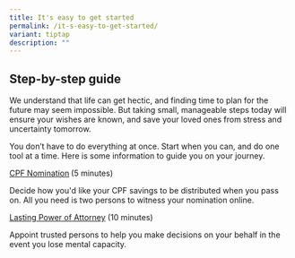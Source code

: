 ```yaml
---
title: It's easy to get started
permalink: /it-s-easy-to-get-started/
variant: tiptap
description: ""
---
```

<h2>Step-by-step guide</h2>
<p>We understand that life can get hectic, and finding time to plan for the
future may seem impossible. But taking small, manageable steps today will
ensure your wishes are known, and save your loved ones from stress and
uncertainty tomorrow.</p>
<p>You don’t have to do everything at once. Start when you can, and do one
tool at a time. Here is some information to guide you on your journey.</p>
<p><a href="https://www.cpf.gov.sg/member/account-services/providing-for-your-loved-ones/making-a-cpf-nomination" rel="noopener nofollow" target="_blank">CPF Nomination</a><strong> </strong>(5
minutes)</p>
<p>Decide how you'd like your CPF savings to be distributed when you pass
on. All you need is two persons to witness your nomination online.</p>
<p><a href="https://mylegacy.life.gov.sg/find-a-service/lpa/" rel="noopener nofollow" target="_blank">Lasting Power of Attorney</a> (10
minutes)</p>
<p>Appoint trusted persons to help you make decisions on your behalf in the
event you lose mental capacity.</p>
<p></p>
<p></p>
<p></p>
<p></p>
<p></p>